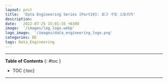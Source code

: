 ```yaml
---
layout: post
title:  'Data Engineering Series [Part19]: 로그 구조 스토리지'
description: 
date:   2022-07-25 15:01:35 +0300
image:  '/images/log_logo.webp'
logo_image:  '/images/data_engineering_logo.png'
categories: DE
tags: Data_Engineering
---
```

---

**Table of Contents**
{: #toc }
*  TOC
{:toc}

---

